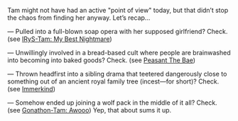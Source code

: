 Tam might not have had an active "point of view" today, but that didn’t stop the chaos from finding her anyway. Let’s recap…

— Pulled into a full-blown soap opera with her supposed girlfriend? Check. 
(see [IRyS-Tam: My Best Nightmare](#edge:irys-kronii))

— Unwillingly involved in a bread-based cult where people are brainwashed into becoming into baked goods? Check.
(see [Peasant The Bae](#node:bae))

— Thrown headfirst into a sibling drama that teetered dangerously close to something out of an ancient royal family tree (incest—for short)? Check.
(see [Immerkind](#node:cecilia))

— Somehow ended up joining a wolf pack in the middle of it all? Check.
(see [Gonathon-Tam: Awooo](#edge:kronii-gigi))
Yep, that about sums it up.